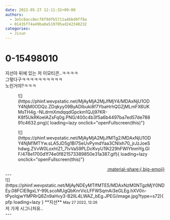 ```yaml
---
date: 2022-05-27 12:11:32+09:00
authors:
  - 3e5c8acc8ecf8f9dfb5711a4bbd9ff8a
  - 01435f74a49ba8a519705ad242348232
categories:
  - Jisun
---
```


# 0-15498010

<div class="post-container" markdown="1">
<div class="content-container md-sidebar__scrollwrap" markdown="1">

지선아 뒤에 있는 저 이모티콘..ㅋㅋㅋㅋ<br>그렇다구ㅋㅋㅋㅋㅋㅋㅋㅋㅋㅋ<br>노린거야?ㅋㅋㅋ
<figure markdown="1">
![](https://phinf.wevpstatic.net/MjAyMjA2MjJfMjY4/MDAxNjU1ODY4NjM0ODQz.ZDqkyy09ByADIbuki8f7YbaHrhQGZjMLmFX6UKMsTH4g.-NLdrmXmdqqdGpckm1QJj97KR-K8f5UkRKoelAZsFq0g.PNG/400c4b3f5a6b4497ba7ed57de78891c4632.png){ loading=lazy onclick="openFullscreen(this)"}
</figure>

<figure markdown="1">
![](https://phinf.wevpstatic.net/MjAyMjA2MjJfMTg2/MDAxNjU1ODY4NjM1MTYw.sLA5JD5g1BI7SeUvPymdYaa3CNIxh70_jrJzJoeShdwg.ZVvW0LoxhtZ1_7IvVa59PLDcKvyU19i229hFWIYtnmYg.GIF/478e1700d1f74e0f821573389850e31a387.gif){ loading=lazy onclick="openFullscreen(this)"}
</figure>


</div>
</div>

<div style="text-align: right;" markdown="1">
<a href="https://weverse.io/fromis9/fanpost/0-15498010" style="text-align: right;">:material-share:{.big-emoji}</a>
</div>
---

<div class="comments-container md-sidebar__scrollwrap" markdown="1">
<div class="comment" markdown="1">
<div class='id-container' markdown="1">
![](https://phinf.wevpstatic.net/MjAyNDEyMTlfMTE5/MDAxNzM0NTgzMjY0NDEy.08FClE9gxLY-99LscoMUgQbKnrVicLFFWSqmAi3eGLEg.hXV0n-tPyoIqjwYMPRrQ8Zn9aHvy3-B2llL4LWAZ_bEg.JPEG/image.jpg?type=s72){ pfp loading=lazy }
**<span class="artist">지선</span>** <small>May 27 2022, 12:26</small><br>
</div>
<div class='comment-body' markdown="1">
저 가게 시그니처유..
</div>
</div>
</div>
---
